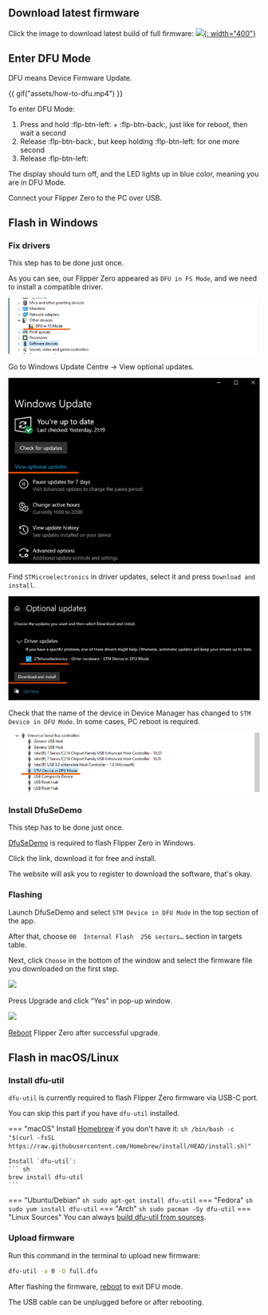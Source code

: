 ## Download latest firmware

Click the image to download latest build of full firmware:
[![](https://update.flipperzero.one/latest-firmware-banner.png){: width="400"}](https://update.flipperzero.one/master/full.dfu)

## Enter DFU Mode

DFU means Device Firmware Update.

{{ gif("assets/how-to-dfu.mp4") }}

To enter DFU Mode:

1. Press and hold :flp-btn-left: + :flp-btn-back:, just like for reboot, then wait a second
2. Release :flp-btn-back:, but keep holding :flp-btn-left: for one more second
3. Release :flp-btn-left:

The display should turn off, and the LED lights up in blue color, meaning you are in DFU Mode.

Connect your Flipper Zero to the PC over USB.

## Flash in Windows

### Fix drivers

This step has to be done just once.

As you can see, our Flipper Zero appeared as `DFU in FS Mode`, and we need to install a compatible driver.

![](../../assets/flashing-firmware/win-device-manager.png)

Go to Windows Update Centre -> View optional updates.

![](../../assets/flashing-firmware/win-driver-update.png)

Find `STMicroelectronics` in driver updates, select it and press `Download and install`.

![](../../assets/flashing-firmware/win-driver-update-2.png)

Check that the name of the device in Device Manager has changed to `STM Device in DFU Mode`.
In some cases, PC reboot is required.

![](../../assets/flashing-firmware/win-device-manager-updated.png)

### Install DfuSeDemo

This step has to be done just once.

[DfuSeDemo](https://www.st.com/en/development-tools/stsw-stm32080.html) is required to flash Flipper Zero in Windows.

Click the link, download it for free and install.

The website will ask you to register to download the software, that's okay.

### Flashing

Launch DfuSeDemo and select `STM Device in DFU Mode` in the top section of the app. 

After that, choose `00  Internal Flash  256 sectors…` section in targets table.

Next, click `Choose` in the bottom of the window and select the firmware file you downloaded on the first step.

![](../../assets/flashing-firmware/dfuse-target.png)

Press Upgrade and click “Yes” in pop-up window.

![](../../assets/flashing-firmware/dfuse-upgrade.png)

[Reboot](rebooting.md) Flipper Zero after successful upgrade.

## Flash in macOS/Linux

### Install dfu-util

`dfu-util` is currently required to flash Flipper Zero firmware via USB-C port.

You can skip this part if you have `dfu-util` installed.

=== "macOS"
    Install [Homebrew](https://brew.sh) if you don't have it:
    ``` sh
    /bin/bash -c "$(curl -fsSL https://raw.githubusercontent.com/Homebrew/install/HEAD/install.sh)"
    ```

    Install `dfu-util`:
    ``` sh
    brew install dfu-util
    ```
=== "Ubuntu/Debian"
    ``` sh
    sudo apt-get install dfu-util
    ```
=== "Fedora"
    ``` sh
    sudo yum install dfu-util
    ```
=== "Arch"
    ``` sh
    sudo pacman -Sy dfu-util
    ```
=== "Linux Sources"
    You can always [build dfu-util from sources](http://dfu-util.sourceforge.net/build.html).

### Upload firmware

Run this command in the terminal to upload new firmware:
``` sh
dfu-util -a 0 -D full.dfu
```

After flashing the firmware, [reboot](rebooting.md) to exit DFU mode.

The USB cable can be unplugged before or after rebooting.
